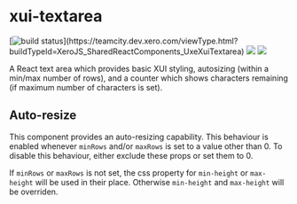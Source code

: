 # xui-textarea

[![build status](https://teamcity.dev.xero.com/app/rest/builds/buildType:(id:XeroJS_SharedReactComponents_UxeXuiTextarea)/statusIcon)](https://teamcity.dev.xero.com/viewType.html?buildTypeId=XeroJS_SharedReactComponents_UxeXuiTextarea)
![](https://img.shields.io/badge/XUI-^10.17.1-blue.svg)
![](https://img.shields.io/badge/React-^15.3.1-blue.svg)

A React text area which provides basic XUI styling, autosizing (within a min/max number of rows), and a counter which shows characters remaining (if maximum number of characters is set).

## Auto-resize

This component provides an auto-resizing capability. This behaviour is enabled whenever `minRows` and/or `maxRows` is set to a value other than 0. To disable this behaviour, either exclude these props or set them to 0.

If `minRows` or `maxRows` is not set, the css property for `min-height` or `max-height` will be used in their place. Otherwise `min-height` and `max-height` will be overriden.
